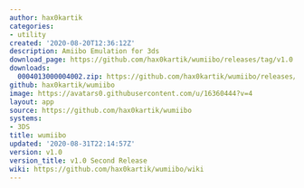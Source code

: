 ```yaml
---
author: hax0kartik
categories:
- utility
created: '2020-08-20T12:36:12Z'
description: Amiibo Emulation for 3ds
download_page: https://github.com/hax0kartik/wumiibo/releases/tag/v1.0
downloads:
  0004013000004002.zip: https://github.com/hax0kartik/wumiibo/releases/download/v1.0/0004013000004002.zip
github: hax0kartik/wumiibo
image: https://avatars0.githubusercontent.com/u/16360444?v=4
layout: app
source: https://github.com/hax0kartik/wumiibo
systems:
- 3DS
title: wumiibo
updated: '2020-08-31T22:14:57Z'
version: v1.0
version_title: v1.0 Second Release
wiki: https://github.com/hax0kartik/wumiibo/wiki
---
```

